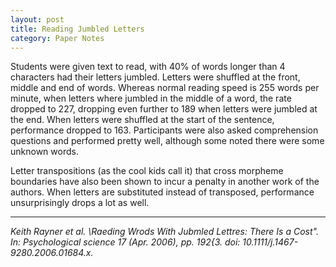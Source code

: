 ```yaml
---
layout: post
title: Reading Jumbled Letters
category: Paper Notes
---
```




Students were given text to read, with 40\% of words longer than 4 characters had their letters jumbled. Letters were shuffled at the front, middle and end of words. Whereas normal reading speed is 255 words per minute, when letters where jumbled in the middle of a word, the rate dropped to 227, dropping even further to 189 when letters were jumbled at the end. When letters were shuffled at the start of the sentence, performance dropped to 163. Participants were also asked comprehension questions and performed pretty well, although some noted there were some unknown words.

Letter transpositions (as the cool kids call it) that cross morpheme boundaries have also been shown to incur a penalty in another work of the authors. When letters are substituted instead of transposed, performance unsurprisingly drops a lot as well.

---
*Keith Rayner et al. \Raeding Wrods With Jubmled Lettres: There Is a Cost". In: Psychological science 17 (Apr. 2006), pp. 192{3. doi: 10.1111/j.1467-9280.2006.01684.x.*
